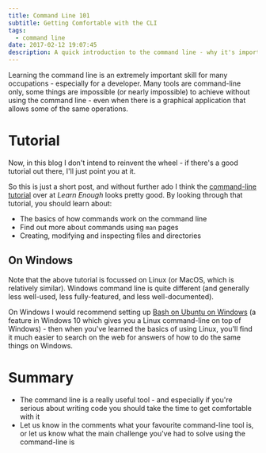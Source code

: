 ```yaml
---
title: Command Line 101
subtitle: Getting Comfortable with the CLI
tags:
  - command line
date: 2017-02-12 19:07:45
description: A quick introduction to the command line - why it's important and what it can do
---
```



Learning the command line is an extremely important skill for many occupations - especially for a developer.  Many tools are command-line only, some things are impossible (or nearly impossible) to achieve without using the command line - even when there is a graphical application that allows some of the same operations.

# Tutorial

Now, in this blog I don't intend to reinvent the wheel - if there's a good tutorial out there, I'll just point you at it.

So this is just a short post, and without further ado I think the [command-line tutorial](https://www.learnenough.com/command-line-tutorial) over at *Learn Enough* looks pretty good.  By looking through that tutorial, you should learn about:

* The basics of how commands work on the command line
* Find out more about commands using `man` pages
* Creating, modifying and inspecting files and directories

## On Windows

Note that the above tutorial is focussed on Linux (or MacOS, which is relatively similar).  Windows command line is quite different (and generally less well-used, less fully-featured, and less well-documented).

On Windows I would recommend setting up [Bash on Ubuntu on Windows](https://msdn.microsoft.com/en-gb/commandline/wsl/about) (a feature in Windows 10 which gives you a Linux command-line on top of Windows) - then when you've learned the basics of using Linux, you'll find it much easier to search on the web for answers of how to do the same things on Windows.

# Summary

* The command line is a really useful tool - and especially if you're serious about writing code you should take the time to get comfortable with it
* Let us know in the comments what your favourite command-line tool is, or let us know what the main challenge you've had to solve using the command-line is
